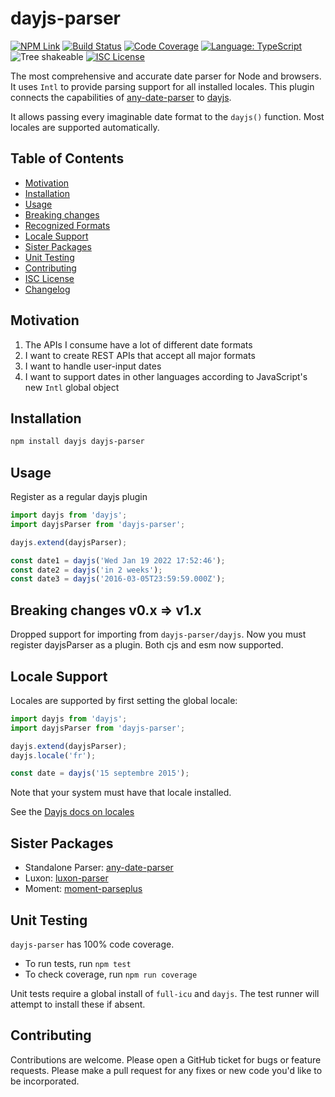 # dayjs-parser

[![NPM Link](https://img.shields.io/npm/v/dayjs-parser?v=1.0.2)](https://npmjs.com/package/dayjs-parser)
[![Build Status](https://github.com/kensnyder/dayjs-parser/actions/workflows/workflow.yml/badge.svg?v=1.0.2)](https://github.com/kensnyder/dayjs-parser/actions)
[![Code Coverage](https://codecov.io/gh/kensnyder/dayjs-parser/branch/main/graph/badge.svg?v=1.0.2)](https://codecov.io/gh/kensnyder/dayjs-parser)
[![Language: TypeScript](https://badgen.net/static/language/TS?v=1.0.2)](https://github.com/search?q=repo:kensnyder/dayjs-parser++language:TypeScript&type=code)
![Tree shakeable](https://badgen.net/static/tree%20shakeable/yes/green?v=1.0.2)
[![ISC License](https://badgen.net/github/license/kensnyder/dayjs-parser?v=1.0.2)](https://opensource.org/licenses/ISC)

The most comprehensive and accurate date parser for Node and browsers. It uses
`Intl` to provide parsing support for all installed locales. This plugin 
connects the capabilities of 
[any-date-parser](https://npmjs.com/package/any-date-parser) to
[dayjs](https://day.js.org).

It allows passing every imaginable date format to the `dayjs()` function. Most 
locales are supported automatically.

## Table of Contents

- [Motivation](#motivation)
- [Installation](#installation)
- [Usage](#usage)
- [Breaking changes](#breaking-changes-v0x--v1x)
- [Recognized Formats](http://npmjs.com/packages/dayjs-parser#recognized-formats)
- [Locale Support](#locale-support)
- [Sister Packages](#sister-packages)
- [Unit Testing](#unit-testing)
- [Contributing](#contributing)
- [ISC License](./LICENSE.md)
- [Changelog](./CHANGELOG.md)

## Motivation

1. The APIs I consume have a lot of different date formats
1. I want to create REST APIs that accept all major formats
1. I want to handle user-input dates
1. I want to support dates in other languages according to JavaScript's new
   `Intl` global object

## Installation

```bash
npm install dayjs dayjs-parser
```

## Usage

Register as a regular dayjs plugin

```js
import dayjs from 'dayjs';
import dayjsParser from 'dayjs-parser';

dayjs.extend(dayjsParser);

const date1 = dayjs('Wed Jan 19 2022 17:52:46');
const date2 = dayjs('in 2 weeks');
const date3 = dayjs('2016-03-05T23:59:59.000Z');
```

## Breaking changes v0.x => v1.x

Dropped support for importing from `dayjs-parser/dayjs`. Now you must register
dayjsParser as a plugin. Both cjs and esm now supported.

## Locale Support

Locales are supported by first setting the global locale:

```js
import dayjs from 'dayjs';
import dayjsParser from 'dayjs-parser';

dayjs.extend(dayjsParser);
dayjs.locale('fr');

const date = dayjs('15 septembre 2015');
```

Note that your system must have that locale installed.

See the [Dayjs docs on locales](https://day.js.org/docs/en/i18n/i18n)

## Sister Packages

- Standalone Parser:
  [any-date-parser](http://npmjs.com/packages/any-date-parser)
- Luxon: [luxon-parser](http://npmjs.com/package/luxon-parser)
- Moment: [moment-parseplus](http://npmjs.com/package/moment-parseplus)

## Unit Testing

`dayjs-parser` has 100% code coverage.

- To run tests, run `npm test`
- To check coverage, run `npm run coverage`

Unit tests require a global install of `full-icu` and `dayjs`. The test runner
will attempt to install these if absent.

## Contributing

Contributions are welcome. Please open a GitHub ticket for bugs or feature
requests. Please make a pull request for any fixes or new code you'd like to be
incorporated.

